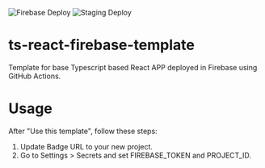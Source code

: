 ![Firebase Deploy](https://github.com/christianwong/christianwong.dev/workflows/Firebase%20Deploy/badge.svg)
![Staging Deploy](https://github.com/christianwong/christianwong.dev/workflows/Staging%20Deploy/badge.svg)

# ts-react-firebase-template
Template for base Typescript based React APP deployed in Firebase using GitHub Actions.

# Usage

After "Use this template", follow these steps:
1. Update Badge URL to your new project.
1. Go to Settings > Secrets and set FIREBASE_TOKEN and PROJECT_ID.
